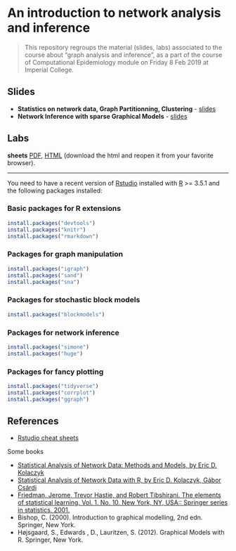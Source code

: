 An introduction to network analysis and inference
================

> This repository regroups the material (slides, labs) associated to the
> course about “graph analysis and inference”, as a part of the course
> of Computational Epidemiology module on Friday 8 Feb 2019 at Imperial
> College.

## Slides

  - **Statistics on network data, Graph Partitionning, Clustering** -
    [slides](https://github.com/jchiquet/CourseNetworkLondon/raw/master/slides/DescriptiveAnalysis/DescriptiveAnalysis.pdf)
  - **Network Inference with sparse Graphical Models** -
    [slides](https://github.com/jchiquet/CourseNetworkLondon/raw/master/slides/NetworkInference/NetworkInference.pdf)

## Labs

**sheets** [PDF](labs/labs.pdf), [HTML](labs/labs.html) (download the
html and reopen it from your favorite browser).

-----

You need to have a recent version of
[Rstudio](https://www.rstudio.com/products/rstudio/download/) installed
with [R](https://cran.r-project.org) \>= 3.5.1 and the following
packages installed:

### Basic packages for R extensions

``` r
install.packages("devtools")
install.packages("knitr")
install.packages("rmarkdown")
```

### Packages for graph manipulation

``` r
install.packages("igraph")
install.packages("sand")
install.packages("sna")
```

### Packages for stochastic block models

``` r
install.packages("blockmodels")
```

### Packages for network inference

``` r
install.packages("simone")
install.packages("huge")
```

### Packages for fancy plotting

``` r
install.packages("tidyverse")
install.packages("corrplot")
install.packages("ggraph")
```

## References

  - [Rstudio cheat
    sheets](https://www.rstudio.com/resources/cheatsheets/)

Some books

  - [Statistical Analysis of Network Data: Methods and Models, by Eric
    D.
    Kolaczyk](https://books.google.fr/books?id=Q-GNLsqq7QwC&source=gbs_book_similarbooks)
  - [Statistical Analysis of Network Data with R, by Eric D. Kolaczyk,
    Gábor
    Csárdi](https://books.google.fr/books?id=cNMhBAAAQBAJ&source=gbs_navlinks_s)
  - [Friedman, Jerome, Trevor Hastie, and Robert Tibshirani. The
    elements of statistical learning. Vol. 1. No. 10. New York, NY,
    USA:: Springer series in
    statistics, 2001.](https://web.stanford.edu/~hastie/ElemStatLearn/)
  - Bishop, C. (2000). Introduction to graphical modelling, 2nd edn.
    Springer, New York.
  - Højsgaard, S., Edwards , D., Lauritzen, S. (2012). Graphical Models
    with R. Springer, New York.
